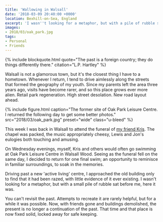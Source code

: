 ```yaml
---
title: 'Wallowing in Walsall'
date: '2018-03-09 20:40:00 +0000'
location: Bexhill-on-Sea, England
excerpt: 'I wasn''t looking for a metaphor, but with a pile of rubble sat in front of me, confirmation that a chapter of my life had reached its conclusion.'
images:
- 2018/03/oak_park.jpg
tags:
- Personal
- Friends
---
```

{% include blockquote.html
  quote="The past is a foreign country; they do things differently there."
  citation="L.P. Hartley"
%}

Walsall is not a glamorous town, but it's the closest thing I have to a hometown. Whenever I return, I tend to drive aimlessly along the streets that formed the geography of my youth. Since my parents left the area three years ago, visits have become rarer, and so this place grows ever more alien. Retail park regeneration. High street desolation. New road layout ahead.

{% include figure.html
  caption="The former site of Oak Park Leisure Centre. I returned the following day to get some better photos."
  src="2018/03/oak_park.jpg"
  preset="wide"
  class="u-bleed"
%}

This week I was back in Walsall to attend the funeral of [my friend Kris][1]. The chapel was packed, the music appropriately cheesy, Lewis and Jon's eulogies both touching and amusing.

On Wednesday evenings, myself, Kris and others would often go swimming at Oak Park Leisure Centre in Walsall Wood. Seeing as the funeral fell on the same day, I decided to return for one final swim; an opportunity to reminisce in familiar surroundings, to soak in the memories.

Driving past a new 'active living' centre, I approached the old building only to find that it had been razed, with little evidence of it ever existing. I wasn't looking for a metaphor, but with a small pile of rubble sat before me, here it was.

You can't revisit the past. Attempts to recreate it are rarely helpful, but for a while it was possible. Now, with friends gone and buildings demolished, the present is no longer a continuation of the past. That time and that place is now fixed solid, locked away for safe keeping.

[1]: /2018/02/kris_benbow
